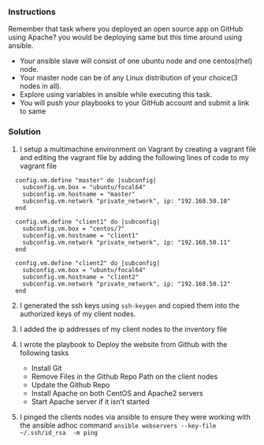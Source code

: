 ### **Instructions**

Remember that task where you deployed an open source app on GitHub using Apache?
you would be deploying same but this time around using ansible.

- Your ansible slave will consist of one ubuntu node and one centos(rhel) node.
- Your master node can be of any Linux distribution of your choice(3 nodes in all).
- Explore using variables in ansible while executing this task.
- You will push your playbooks to your GitHub account and submit a link to same


### **Solution**

1. I setup a multimachine environment on Vagrant by creating a vagrant file and
editing the vagrant file by adding the following lines of code to my vagrant file

```
  config.vm.define "master" do |subconfig|
    subconfig.vm.box = "ubuntu/focal64"
    subconfig.vm.hostname = "master"
    subconfig.vm.network "private_network", ip: "192.168.50.10"
  end

  config.vm.define "client1" do |subconfig|
    subconfig.vm.box = "centos/7"
    subconfig.vm.hostname = "client1"
    subconfig.vm.network "private_network", ip: "192.168.50.11"
  end

  config.vm.define "client2" do |subconfig|
    subconfig.vm.box = "ubuntu/focal64"
    subconfig.vm.hostname = "client2"
    subconfig.vm.network "private_network", ip: "192.168.50.12"
  end
```

2. I generated the ssh keys using ``ssh-keygen`` and copied them into the authorized keys
of my client nodes.

3. I added the ip addresses of my client nodes to the inventory file

4. I wrote the playbook to Deploy the website from Github with the following tasks

    - Install Git
    - Remove Files in the Github Repo Path on the client nodes
    - Update the Github Repo
    - Install Apache on both CentOS and Apache2 servers
    - Start Apache server if it isn't started

5. I pinged the clients nodes via ansible to ensure they were working
with the ansible adhoc command ``ansible webservers --key-file ~/.ssh/id_rsa  -m ping``

